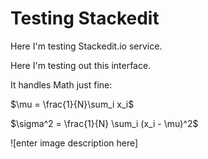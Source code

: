 # Testing Stackedit

Here I'm testing Stackedit.io service.

Here I'm testing out this interface.

It handles Math just fine:

$\mu = \frac{1}{N}\sum_i x_i$

$\sigma^2 = \frac{1}{N} \sum_i (x_i - \mu)^2$

![enter image description here]
<!--stackedit_data:
eyJkaXNjdXNzaW9ucyI6eyJvcnNURmRRZGlWalY5SG53Ijp7In
N0YXJ0Ijo2MiwiZW5kIjo2NSwidGV4dCI6ImVyZSJ9fSwiY29t
bWVudHMiOnsiYXJuN09IdWtUVDJ4VW9mTCI6eyJkaXNjdXNzaW
9uSWQiOiJvcnNURmRRZGlWalY5SG53Iiwic3ViIjoiZ2g6MzA4
NDY2MSIsInRleHQiOiJNeSBjb21tZW50IiwiY3JlYXRlZCI6MT
UzOTAwMzg2Njg0M319LCJoaXN0b3J5IjpbLTE5ODk3NDY1OTZd
fQ==
-->